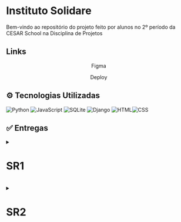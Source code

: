 # Instituto Solidare

Bem-vindo ao repositório do projeto feito por alunos no 2º período da CESAR School na Disciplina de Projetos
<br>

## Links
  <p style="text-align: center; text-decoration: none;">
    <a href="https://www.figma.com/design/V0WbTg4ZciPOLMuifcNVDr/Prot%C3%B3tipo--Copy-?node-id=0-1&t=k43LuYfNcD9fceEe-1 " style="text-decoration: none;">
      <span>Figma</span>
    </a>
  </p>

  <p style="text-align: center; text-decoration: none;">
    <a href="https://g4bloom.azurewebsites.net/" style="text-decoration: none;">
      <span>Deploy</span>
    </a>
  </p>

  

## ⚙ Tecnologias Utilizadas

![Python](https://img.shields.io/badge/Python-3776AB?style=for-the-badge&logo=python&logoColor=white)
![JavaScript](https://img.shields.io/badge/JavaScript-F7DF1E?style=for-the-badge&logo=javascript&logoColor=black)
![SQLite](https://img.shields.io/badge/SQLite-003B57?style=for-the-badge&logo=sqlite&logoColor=white)
![Django](https://img.shields.io/badge/Django-092E20?style=for-the-badge&logo=django&logoColor=white)
![HTML](https://img.shields.io/badge/HTML5-E34F26?style=for-the-badge&logo=html5&logoColor=white)![CSS](https://img.shields.io/badge/CSS3-1572B6?style=for-the-badge&logo=css3&logoColor=white)

## ✅ Entregas

<details>
<summary><h1>SR1</h1></summary> 
  <p style="text-align: center; text-decoration: none;">
    <a href="https://miro.com/app/board/uXjVI_qNn9w=/?share_link_id=843219160909" 
    style="text-decoration: none;">
      <span>Diagrama de atividades</span>
    </a>
  </p>

  <p style="text-align: center; text-decoration: none;">
    <a href="https://docs.google.com/document/d/1dDLGIUTO0JjhBM0MEkPi2VQC7cnx2jSQo9t2jBP55z8/edit?usp=sharing" style="text-decoration: none;">
      <span>Relatório Programação em Par</span>
    </a>
  </p>
  
  <p style="text-align: center; text-decoration: none;">
    <a href="https://docs.google.com/document/d/118fDORp-AMhUfvoctiRDJJBUXZchASk9owDDJVZj6Sw/edit?usp=drivesdk" style="text-decoration: none;">
      <span>Histórias de usuário</span>
    </a>
  </p>

  ## Screencast Deploy
  https://github.com/user-attachments/assets/085a583c-76a7-4e99-b9f2-0978c5710d47

  ## Screencast do Protótipo de Baixa Fidelidade
  https://github.com/user-attachments/assets/b56073a1-89cd-430d-a301-50b0f15d593f
  ## Issue/Bugtracker
  ![bucktracker](https://github.com/user-attachments/assets/bc61c645-5877-4ee8-9d73-ded482888d91)
</details>
<br>

<details>
<summary><h1>SR2</h1></summary> 
<p align="center">
    
  <a href="https://projetobloom-eug9arcadbdxbfhc.brazilsouth-01.azurewebsites.net/">
    <img src="https://img.shields.io/badge/Azure-0089D6?style=for-the-badge&logo=microsoft-azure&logoColor=white" />
  </a>
  
  <a href="https://docs.google.com/document/d/1dDLGIUTO0JjhBM0MEkPi2VQC7cnx2jSQo9t2jBP55z8/edit?tab=t.0">
    <img src="https://img.shields.io/badge/Programação em Par-blue?style=for-the-badge&logo=google-docs&logoColor=white" />
  </a>

  <a href="https://docs.google.com/document/d/118fDORp-AMhUfvoctiRDJJBUXZchASk9owDDJVZj6Sw/edit?usp=drivesdk">
    <img src="https://img.shields.io/badge/Histórias-blue?style=for-the-badge&logo=google-docs&logoColor=white" />
  </a>
  
  <a href="https://miro.com/app/board/uXjVI_qNn9w=/?focusWidget=3458764625530722858">
    <img src="https://img.shields.io/badge/Diagrama de Atividades-black?style=for-the-badge&logo=miro&logoColor=yellow" />
  </a>
</p>

## Screencasts
<p align="center">
  <a href="https://youtu.be/2fK3jZsZv-Y">
    <img src="https://img.shields.io/badge/Deploy-FF0000?style=for-the-badge&logo=youtube&logoColor=white" />
  </a>

  <a href="https://youtu.be/OUho9C38K5Y">
    <img src="https://img.shields.io/badge/Protótipo-555C5B?style=for-the-badge&logo=figma&logoColor=white" />
  </a>
  
  <a href="https://youtu.be/VXYqdj3mGbw">
    <img src="https://img.shields.io/badge/Cypress-00800?style=for-the-badge&logo=cypress&logoColor=white" />
  </a>

  <a href="https://youtu.be/laYEkd9KInE">
    <img src="https://img.shields.io/badge/CI/CD-000000?style=for-the-badge&logo=gnu-bash&logoColor=white" />
  </a>
</p>

## Issue/Bugtracker

  
</details>
<br>
